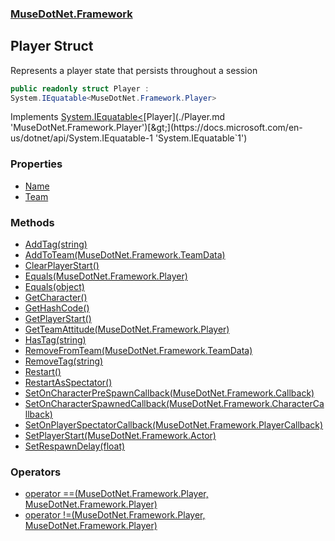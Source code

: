 ### [MuseDotNet.Framework](./MuseDotNet-Framework.md 'MuseDotNet.Framework')
## Player Struct
Represents a player state that persists throughout a session  
```csharp
public readonly struct Player :
System.IEquatable<MuseDotNet.Framework.Player>
```
Implements [System.IEquatable&lt;](https://docs.microsoft.com/en-us/dotnet/api/System.IEquatable-1 'System.IEquatable`1')[Player](./Player.md 'MuseDotNet.Framework.Player')[&gt;](https://docs.microsoft.com/en-us/dotnet/api/System.IEquatable-1 'System.IEquatable`1')  
### Properties
- [Name](./Player-Name.md 'MuseDotNet.Framework.Player.Name')
- [Team](./Player-Team.md 'MuseDotNet.Framework.Player.Team')
### Methods
- [AddTag(string)](./Player-AddTag(string).md 'MuseDotNet.Framework.Player.AddTag(string)')
- [AddToTeam(MuseDotNet.Framework.TeamData)](./Player-AddToTeam(TeamData).md 'MuseDotNet.Framework.Player.AddToTeam(MuseDotNet.Framework.TeamData)')
- [ClearPlayerStart()](./Player-ClearPlayerStart().md 'MuseDotNet.Framework.Player.ClearPlayerStart()')
- [Equals(MuseDotNet.Framework.Player)](./Player-Equals(Player).md 'MuseDotNet.Framework.Player.Equals(MuseDotNet.Framework.Player)')
- [Equals(object)](./Player-Equals(object).md 'MuseDotNet.Framework.Player.Equals(object)')
- [GetCharacter()](./Player-GetCharacter().md 'MuseDotNet.Framework.Player.GetCharacter()')
- [GetHashCode()](./Player-GetHashCode().md 'MuseDotNet.Framework.Player.GetHashCode()')
- [GetPlayerStart()](./Player-GetPlayerStart().md 'MuseDotNet.Framework.Player.GetPlayerStart()')
- [GetTeamAttitude(MuseDotNet.Framework.Player)](./Player-GetTeamAttitude(Player).md 'MuseDotNet.Framework.Player.GetTeamAttitude(MuseDotNet.Framework.Player)')
- [HasTag(string)](./Player-HasTag(string).md 'MuseDotNet.Framework.Player.HasTag(string)')
- [RemoveFromTeam(MuseDotNet.Framework.TeamData)](./Player-RemoveFromTeam(TeamData).md 'MuseDotNet.Framework.Player.RemoveFromTeam(MuseDotNet.Framework.TeamData)')
- [RemoveTag(string)](./Player-RemoveTag(string).md 'MuseDotNet.Framework.Player.RemoveTag(string)')
- [Restart()](./Player-Restart().md 'MuseDotNet.Framework.Player.Restart()')
- [RestartAsSpectator()](./Player-RestartAsSpectator().md 'MuseDotNet.Framework.Player.RestartAsSpectator()')
- [SetOnCharacterPreSpawnCallback(MuseDotNet.Framework.Callback)](./Player-SetOnCharacterPreSpawnCallback(Callback).md 'MuseDotNet.Framework.Player.SetOnCharacterPreSpawnCallback(MuseDotNet.Framework.Callback)')
- [SetOnCharacterSpawnedCallback(MuseDotNet.Framework.CharacterCallback)](./Player-SetOnCharacterSpawnedCallback(CharacterCallback).md 'MuseDotNet.Framework.Player.SetOnCharacterSpawnedCallback(MuseDotNet.Framework.CharacterCallback)')
- [SetOnPlayerSpectatorCallback(MuseDotNet.Framework.PlayerCallback)](./Player-SetOnPlayerSpectatorCallback(PlayerCallback).md 'MuseDotNet.Framework.Player.SetOnPlayerSpectatorCallback(MuseDotNet.Framework.PlayerCallback)')
- [SetPlayerStart(MuseDotNet.Framework.Actor)](./Player-SetPlayerStart(Actor).md 'MuseDotNet.Framework.Player.SetPlayerStart(MuseDotNet.Framework.Actor)')
- [SetRespawnDelay(float)](./Player-SetRespawnDelay(float).md 'MuseDotNet.Framework.Player.SetRespawnDelay(float)')
### Operators
- [operator ==(MuseDotNet.Framework.Player, MuseDotNet.Framework.Player)](./Player-op_Equality(Player_Player).md 'MuseDotNet.Framework.Player.op_Equality(MuseDotNet.Framework.Player, MuseDotNet.Framework.Player)')
- [operator !=(MuseDotNet.Framework.Player, MuseDotNet.Framework.Player)](./Player-op_Inequality(Player_Player).md 'MuseDotNet.Framework.Player.op_Inequality(MuseDotNet.Framework.Player, MuseDotNet.Framework.Player)')
